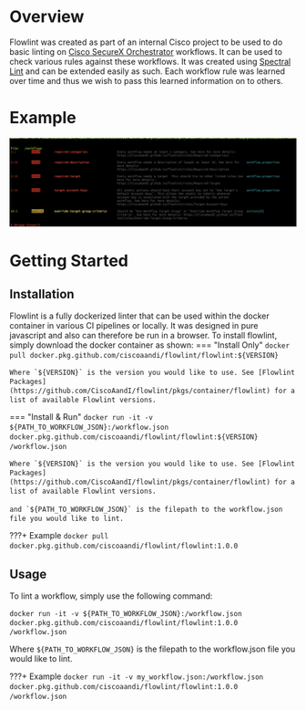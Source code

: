 # Overview

Flowlint was created as part of an internal Cisco project to be used to do basic linting on [Cisco SecureX Orchestrator](https://securex.cisco.com) workflows. It can be used to check various rules against these workflows. It was created using [Spectral Lint](https://www.github.com/stoplight/spectral) and can be extended easily as such. Each workflow rule was learned over time and thus we wish to pass this learned information on to others.

# Example
![Lint Example](./images/example_lint_output.png)

# Getting Started

## Installation

Flowlint is a fully dockerized linter that can be used within the docker container in various CI pipelines or locally. It was designed in pure javascript and also can therefore be run in a browser. To install flowlint, simply download the docker container as shown:
=== "Install Only"
    ```
    docker pull docker.pkg.github.com/ciscoaandi/flowlint/flowlint:${VERSION}
    ```

    Where `${VERSION}` is the version you would like to use. See [Flowlint Packages](https://github.com/CiscoAandI/flowlint/pkgs/container/flowlint) for a list of available Flowlint versions.
=== "Install & Run"
    ```
    docker run -it -v ${PATH_TO_WORKFLOW_JSON}:/workflow.json docker.pkg.github.com/ciscoaandi/flowlint/flowlint:${VERSION} /workflow.json
    ```

    Where `${VERSION}` is the version you would like to use. See [Flowlint Packages](https://github.com/CiscoAandI/flowlint/pkgs/container/flowlint) for a list of available Flowlint versions.

    and `${PATH_TO_WORKFLOW_JSON}` is the filepath to the workflow.json file you would like to lint.

???+ Example
    ```
    docker pull docker.pkg.github.com/ciscoaandi/flowlint/flowlint:1.0.0
    ```

## Usage

To lint a workflow, simply use the following command:

    docker run -it -v ${PATH_TO_WORKFLOW_JSON}:/workflow.json docker.pkg.github.com/ciscoaandi/flowlint/flowlint:1.0.0 /workflow.json

Where `${PATH_TO_WORKFLOW_JSON}` is the filepath to the workflow.json file you would like to lint.

???+ Example
    ```
    docker run -it -v my_workflow.json:/workflow.json docker.pkg.github.com/ciscoaandi/flowlint/flowlint:1.0.0 /workflow.json
    ```